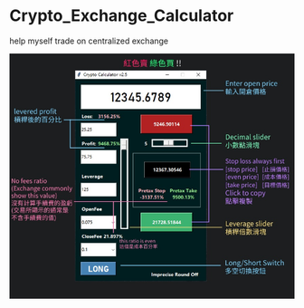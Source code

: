 # Crypto_Exchange_Calculator
 help myself trade on centralized exchange

![image](https://raw.githubusercontent.com/imt48/Crypto_Exchange_Calculator/main/Directions.jpg)
